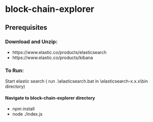# block-chain-explorer
<h2>Prerequisites</h2>
<h3>Download and Unzip:</h3> 
<ul>
  <li>https://www.elastic.co/products/elasticsearch</li>
  <li>https://www.elastic.co/products/kibana</li>
</ul>

<h3>To Run:</h3>
<p>Start elastic search ( run .\elasticsearch.bat in \elasticsearch-x.x.x\bin directory)</p>
<div></div>
<h4>Navigate to block-chain-explorer directory</h4> 
<ul>
  <li>npm install</li>
  <li>node ./index.js</li>
</ul>

